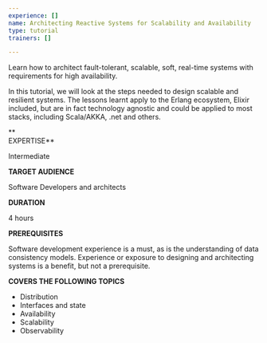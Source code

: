 ```yaml
---
experience: []
name: Architecting Reactive Systems for Scalability and Availability
type: tutorial
trainers: []

---
```

Learn how to architect fault-tolerant, scalable, soft, real-time systems with requirements for high availability.

In this tutorial, we will look at the steps needed to design scalable and resilient systems. The lessons learnt apply to the Erlang ecosystem, Elixir included, but are in fact technology agnostic and could be applied to most stacks, including Scala/AKKA, .net and others.

  
**  
EXPERTISE**

Intermediate

**TARGET AUDIENCE**

Software Developers and architects

**DURATION**

4 hours

**PREREQUISITES**

Software development experience is a must, as is the understanding of data consistency models. Experience or exposure to designing and architecting systems is a benefit, but not a prerequisite.

**COVERS THE FOLLOWING TOPICS**

* Distribution 
* Interfaces and state
* Availability
* Scalability
* Observability